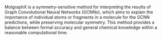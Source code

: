 MolgraphX is a symmetry-sensitive method for interpreting the results of Graph Convolutional Neural Networks (GCNNs), which aims to explain the importance of individual atoms or fragments in a molecule for the GCNN predictions, while preserving molecular symmetry. This method provides a balance between formal accuracy and general chemical knowledge within a reasonable computational time.